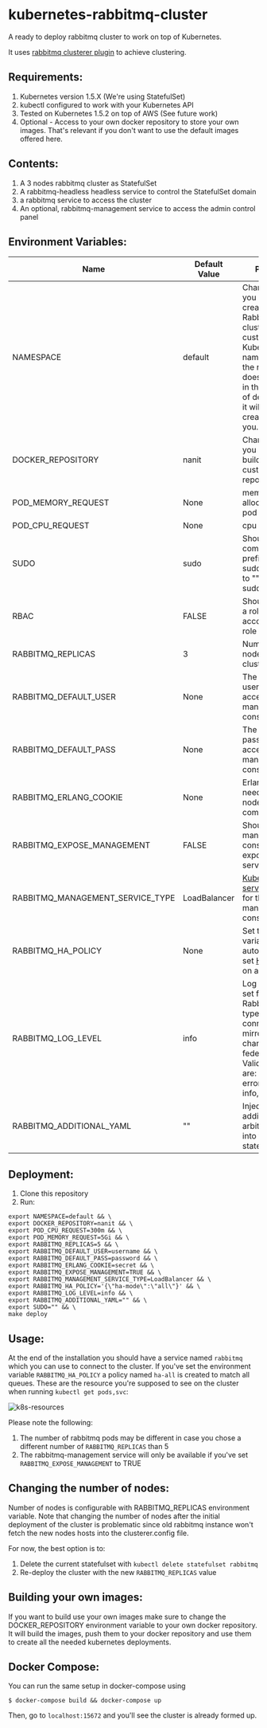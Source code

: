# kubernetes-rabbitmq-cluster

A ready to deploy rabbitmq cluster to work on top of Kubernetes.

It uses [rabbitmq clusterer plugin](https://github.com/rabbitmq/rabbitmq-clusterer) to achieve clustering.

## Requirements:
1. Kubernetes version 1.5.X (We're using StatefulSet)
2. kubectl configured to work with your Kubernetes API
3. Tested on Kubernetes 1.5.2 on top of AWS (See future work)
4. Optional - Access to your own docker repository to store your own images. That's relevant if you don't want to use the default images offered here.

## Contents:

1. A 3 nodes rabbitmq cluster as StatefulSet
2. A rabbitmq-headless headless service to control the StatefulSet domain
3. a rabbitmq service to access the cluster
4. An optional, rabbitmq-management service to access the admin control panel

## Environment Variables:
| Name                         | Default Value         | Purpose                                                                  
|------------------------------|-----------------------|--------------------------------------------------------------------------
| NAMESPACE                    | default               | Change it if you want to create the RabbitMQ cluster in a custom Kubernetes namespace. If the namespace does not exist in the moment of deployment, it will be created for you.          
| DOCKER_REPOSITORY            | nanit                 | Change it if you want to build and use custom docker repository    
| POD_MEMORY_REQUEST           | None                  | memory allocated per pod by default         
| POD_CPU_REQUEST              | None                  | cpu per pod
| SUDO                         | sudo                  | Should docker commands be prefixed with sudo. Change to "" to omit sudo.
| RBAC                         | FALSE                 | Should create a role/system account and role binding
| RABBITMQ_REPLICAS            | 3                     | Number of nodes in the cluster                                           
| RABBITMQ_DEFAULT_USER        | None                  | The default username to access the management console                    
| RABBITMQ_DEFAULT_PASS        | None                  | The default password to access the management console                    
| RABBITMQ_ERLANG_COOKIE       | None                  | Erlang secret needed for nodes communication                             
| RABBITMQ_EXPOSE_MANAGEMENT   | FALSE                 | Should RMQ management console be exposed as a service              
| RABBITMQ_MANAGEMENT_SERVICE_TYPE   | LoadBalancer    | [Kubernetes service](https://kubernetes.io/docs/concepts/services-networking/service/) type for the management console                       
| RABBITMQ_HA_POLICY           | None                  | Set this variable to automatically set [HA policy](https://www.rabbitmq.com/ha.html) on all queues           
| RABBITMQ_LOG_LEVEL           | info                  | Log levels are set for all RabbitMQ log types: connection, mirroring, channel and federation. Valid values are: none, error, warning, info, debug 
| RABBITMQ_ADDITIONAL_YAML     | ""                    | Inject additional arbitrary YAML into the stateful set 

## Deployment:

1. Clone this repository
2. Run:

```
export NAMESPACE=default && \
export DOCKER_REPOSITORY=nanit && \
export POD_CPU_REQUEST=300m && \
export POD_MEMORY_REQUEST=5Gi && \
export RABBITMQ_REPLICAS=5 && \
export RABBITMQ_DEFAULT_USER=username && \
export RABBITMQ_DEFAULT_PASS=password && \
export RABBITMQ_ERLANG_COOKIE=secret && \
export RABBITMQ_EXPOSE_MANAGEMENT=TRUE && \
export RABBITMQ_MANAGEMENT_SERVICE_TYPE=LoadBalancer && \
export RABBITMQ_HA_POLICY='{\"ha-mode\":\"all\"}' && \
export RABBITMQ_LOG_LEVEL=info && \
export RABBITMQ_ADDITIONAL_YAML="" && \
export SUDO="" && \
make deploy
```

## Usage:

At the end of the installation you should have a service named `rabbitmq` which you can use to connect to the cluster.
If you've set the environment variable `RABBITMQ_HA_POLICY` a policy named `ha-all` is created to match all queues.
These are the resource you're supposed to see on the cluster when running `kubectl get pods,svc`:

![k8s-resources](https://github.com/nanit/kubernetes-rabbitmq-cluster/blob/master/k8s-resources.png)

Please note the following:

1. The number of rabbitmq pods may be different in case you chose a different number of `RABBITMQ_REPLICAS` than 5
2. The rabbitmq-management service will only be available if you've set `RABBITMQ_EXPOSE_MANAGEMENT` to TRUE


## Changing the number of nodes:

Number of nodes is configurable with RABBITMQ_REPLICAS environment variable.
Note that changing the number of nodes after the initial deployment of the cluster is problematic since old rabbitmq instance won't fetch the new nodes hosts into the clusterer.config file.

For now, the best option is to:

1. Delete the current statefulset with `kubectl delete statefulset rabbitmq`
2. Re-deploy the cluster with the new `RABBITMQ_REPLICAS` value

## Building your own images:
If you want to build use your own images make sure to change the DOCKER_REPOSITORY environment variable to your own docker repository.
It will build the images, push them to your docker repository and use them to create all the needed kubernetes deployments.

## Docker Compose:
You can run the same setup in docker-compose using
```
$ docker-compose build && docker-compose up
```
Then, go to `localhost:15672` and you'll see the cluster is already formed up.

